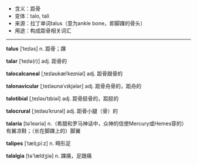 - <span class="definition">含义：距骨</span>
- <span class="definition">变体：talo, tali</span>
- <span class="definition">来源：拉丁单词talus（意为ankle bone，即脚踝的骨头）</span>
- <span class="definition">用途：构成距骨相关词汇</span>


---


<span class="vocabulary">**talus**</span> [ˈteɪləs] n. 距骨；踝

<span class="vocabulary">**talar**</span> [ˈteɪlə(r)] adj. 距骨的

<span class="vocabulary">**talocalcaneal**</span> [ˌteɪləʊkælˈkeɪniəl] adj. 距骨跟骨的

<span class="vocabulary">**talonavicular**</span> [ˌteɪləʊnəˈvɪkjələr] adj. 距骨舟骨的，距舟的

<span class="vocabulary">**talotibial**</span> [ˌteɪləʊˈtɪbiəl] adj. 距骨胫骨的，距胫的

<span class="vocabulary">**talocrural**</span> [ˌteɪləʊˈkrʊrəl] adj. 距骨小腿（骨）的

<span class="vocabulary">**talaria**</span> [təˈleəriə] n.（希腊和罗马神话中，众神的信使Mercury或Hemes穿的）有翼凉鞋；（长在脚踝上的）脚翼

<span class="vocabulary">**talipes**</span> [ˈtælɪˌpiːz] n. 畸形足

<span class="vocabulary">**talalgia**</span> [tә'lældʒiә] n. 踝痛，足跟痛
